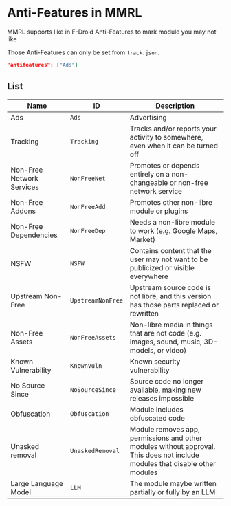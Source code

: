 # Anti-Features in MMRL

MMRL supports like in F-Droid Anti-Features to mark module you may not like

Those Anti-Features can only be set from `track.json`.

```json
"antifeatures": ["Ads"]
```

## List

| Name                      | ID                | Description                                                                                                                  |
|---------------------------|-------------------|------------------------------------------------------------------------------------------------------------------------------|
| Ads                       | `Ads`             | Advertising                                                                                                                  |
| Tracking                  | `Tracking`        | Tracks and/or reports your activity to somewhere, even when it can be turned off                                             |
| Non-Free Network Services | `NonFreeNet`      | Promotes or depends entirely on a non-changeable or non-free network service                                                 |
| Non-Free Addons           | `NonFreeAdd`      | Promotes other non-libre module or plugins                                                                                   |
| Non-Free Dependencies     | `NonFreeDep`      | Needs a non-libre module to work (e.g. Google Maps, Market)                                                                  |
| NSFW                      | `NSFW`            | Contains content that the user may not want to be publicized or visible everywhere                                           |
| Upstream Non-Free         | `UpstreamNonFree` | Upstream source code is not libre, and this version has those parts replaced or rewritten                                    |
| Non-Free Assets           | `NonFreeAssets`   | Non-libre media in things that are not code (e.g. images, sound, music, 3D-models, or video)                                 |
| Known Vulnerability       | `KnownVuln`       | Known security vulnerability                                                                                                 |
| No Source Since           | `NoSourceSince`   | Source code no longer available, making new releases impossible                                                              |
| Obfuscation               | `Obfuscation`     | Module includes obfuscated code                                                                                              |
| Unasked removal           | `UnaskedRemoval`  | Module removes app, permissions and other modules without approval. This does not include modules that disable other modules |
| Large Language Model      | `LLM`             | The module maybe written partially or fully by an LLM                                                                        |